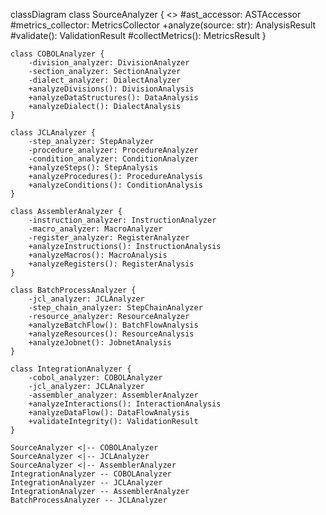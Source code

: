 classDiagram
    class SourceAnalyzer {
        <<abstract>>
        #ast_accessor: ASTAccessor
        #metrics_collector: MetricsCollector
        +analyze(source: str): AnalysisResult
        #validate(): ValidationResult
        #collectMetrics(): MetricsResult
    }

    class COBOLAnalyzer {
        -division_analyzer: DivisionAnalyzer
        -section_analyzer: SectionAnalyzer
        -dialect_analyzer: DialectAnalyzer
        +analyzeDivisions(): DivisionAnalysis
        +analyzeDataStructures(): DataAnalysis
        +analyzeDialect(): DialectAnalysis
    }

    class JCLAnalyzer {
        -step_analyzer: StepAnalyzer
        -procedure_analyzer: ProcedureAnalyzer
        -condition_analyzer: ConditionAnalyzer
        +analyzeSteps(): StepAnalysis
        +analyzeProcedures(): ProcedureAnalysis
        +analyzeConditions(): ConditionAnalysis
    }

    class AssemblerAnalyzer {
        -instruction_analyzer: InstructionAnalyzer
        -macro_analyzer: MacroAnalyzer
        -register_analyzer: RegisterAnalyzer
        +analyzeInstructions(): InstructionAnalysis
        +analyzeMacros(): MacroAnalysis
        +analyzeRegisters(): RegisterAnalysis
    }

    class BatchProcessAnalyzer {
        -jcl_analyzer: JCLAnalyzer
        -step_chain_analyzer: StepChainAnalyzer
        -resource_analyzer: ResourceAnalyzer
        +analyzeBatchFlow(): BatchFlowAnalysis
        +analyzeResources(): ResourceAnalysis
        +analyzeJobnet(): JobnetAnalysis
    }

    class IntegrationAnalyzer {
        -cobol_analyzer: COBOLAnalyzer
        -jcl_analyzer: JCLAnalyzer
        -assembler_analyzer: AssemblerAnalyzer
        +analyzeInteractions(): InteractionAnalysis
        +analyzeDataFlow(): DataFlowAnalysis
        +validateIntegrity(): ValidationResult
    }

    SourceAnalyzer <|-- COBOLAnalyzer
    SourceAnalyzer <|-- JCLAnalyzer
    SourceAnalyzer <|-- AssemblerAnalyzer
    IntegrationAnalyzer -- COBOLAnalyzer
    IntegrationAnalyzer -- JCLAnalyzer
    IntegrationAnalyzer -- AssemblerAnalyzer
    BatchProcessAnalyzer -- JCLAnalyzer